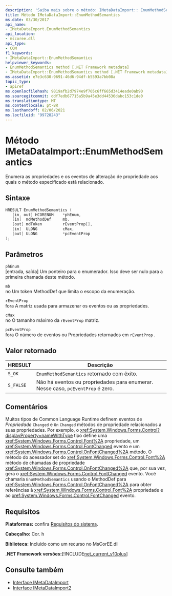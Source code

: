 ```yaml
---
description: 'Saiba mais sobre o método: IMetaDataImport:: EnumMethodSemantics'
title: Método IMetaDataImport::EnumMethodSemantics
ms.date: 03/30/2017
api_name:
- IMetaDataImport.EnumMethodSemantics
api_location:
- mscoree.dll
api_type:
- COM
f1_keywords:
- IMetaDataImport::EnumMethodSemantics
helpviewer_keywords:
- EnumMethodSemantics method [.NET Framework metadata]
- IMetaDataImport::EnumMethodSemantics method [.NET Framework metadata]
ms.assetid: e7e3c630-9691-46d6-94df-b5593a7bb08a
topic_type:
- apiref
ms.openlocfilehash: 9819afb2d7974e9f705c6ff665d3414eade0ab90
ms.sourcegitcommit: ddf7edb67715a5b9a45e3dd44536dabc153c1de0
ms.translationtype: MT
ms.contentlocale: pt-BR
ms.lasthandoff: 02/06/2021
ms.locfileid: "99728243"
---
```

# <a name="imetadataimportenummethodsemantics-method"></a>Método IMetaDataImport::EnumMethodSemantics

Enumera as propriedades e os eventos de alteração de propriedade aos quais o método especificado está relacionado.  
  
## <a name="syntax"></a>Sintaxe  
  
```cpp  
HRESULT EnumMethodSemantics (  
   [in, out] HCORENUM    *phEnum,  
   [in]  mdMethodDef     mb,
   [out] mdToken         rEventProp[],  
   [in]  ULONG           cMax,  
   [out] ULONG           *pcEventProp  
);  
```  
  
## <a name="parameters"></a>Parâmetros  

 `phEnum`  
 [entrada, saída] Um ponteiro para o enumerador. Isso deve ser nulo para a primeira chamada deste método.  
  
 `mb`  
 no Um token MethodDef que limita o escopo da enumeração.  
  
 `rEventProp`  
 fora A matriz usada para armazenar os eventos ou as propriedades.  
  
 `cMax`  
 no O tamanho máximo da `rEventProp` matriz.  
  
 `pcEventProp`  
 fora O número de eventos ou Propriedades retornados em `rEventProp` .  
  
## <a name="return-value"></a>Valor retornado  
  
|HRESULT|Descrição|  
|-------------|-----------------|  
|`S_OK`|`EnumMethodSemantics` retornado com êxito.|  
|`S_FALSE`|Não há eventos ou propriedades para enumerar. Nesse caso, `pcEventProp` é zero.|  
  
## <a name="remarks"></a>Comentários  

 Muitos tipos de Common Language Runtime definem eventos de *Propriedade* `Changed` e `On`  `Changed` métodos de propriedade relacionados a suas propriedades. Por exemplo, o <xref:System.Windows.Forms.Control?displayProperty=nameWithType> tipo define uma <xref:System.Windows.Forms.Control.Font%2A> propriedade, um <xref:System.Windows.Forms.Control.FontChanged> evento e um <xref:System.Windows.Forms.Control.OnFontChanged%2A> método. O método do acessador set do <xref:System.Windows.Forms.Control.Font%2A> método de chamadas de propriedade <xref:System.Windows.Forms.Control.OnFontChanged%2A> que, por sua vez, gera o <xref:System.Windows.Forms.Control.FontChanged> evento. Você chamaria `EnumMethodSemantics` usando o MethodDef para <xref:System.Windows.Forms.Control.OnFontChanged%2A> para obter referências à <xref:System.Windows.Forms.Control.Font%2A> propriedade e ao <xref:System.Windows.Forms.Control.FontChanged> evento.  
  
## <a name="requirements"></a>Requisitos  

 **Plataformas:** confira [Requisitos do sistema](../../get-started/system-requirements.md).  
  
 **Cabeçalho:** Cor. h  
  
 **Biblioteca:** Incluído como um recurso no MsCorEE.dll  
  
 **.NET Framework versões:**[!INCLUDE[net_current_v10plus](../../../../includes/net-current-v10plus-md.md)]  
  
## <a name="see-also"></a>Consulte também

- [Interface IMetaDataImport](imetadataimport-interface.md)
- [Interface IMetaDataImport2](imetadataimport2-interface.md)
